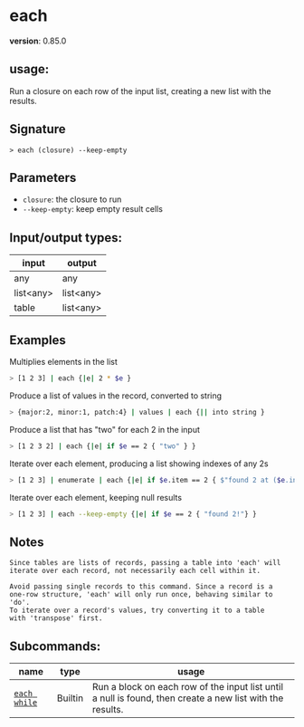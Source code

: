 # each

**version**: 0.85.0

## **usage**:

Run a closure on each row of the input list, creating a new list with the results.

## Signature

`> each (closure) --keep-empty`

## Parameters

- `closure`: the closure to run
- `--keep-empty`: keep empty result cells

## Input/output types:

| input       | output      |
| ----------- | ----------- |
| any         | any         |
| list\<any\> | list\<any\> |
| table       | list\<any\> |

## Examples

Multiplies elements in the list

```bash
> [1 2 3] | each {|e| 2 * $e }
```

Produce a list of values in the record, converted to string

```bash
> {major:2, minor:1, patch:4} | values | each {|| into string }
```

Produce a list that has "two" for each 2 in the input

```bash
> [1 2 3 2] | each {|e| if $e == 2 { "two" } }
```

Iterate over each element, producing a list showing indexes of any 2s

```bash
> [1 2 3] | enumerate | each {|e| if $e.item == 2 { $"found 2 at ($e.index)!"} }
```

Iterate over each element, keeping null results

```bash
> [1 2 3] | each --keep-empty {|e| if $e == 2 { "found 2!"} }
```

## Notes

```text
Since tables are lists of records, passing a table into 'each' will
iterate over each record, not necessarily each cell within it.

Avoid passing single records to this command. Since a record is a
one-row structure, 'each' will only run once, behaving similar to 'do'.
To iterate over a record's values, try converting it to a table
with 'transpose' first.
```

## Subcommands:

| name                                         | type    | usage                                                                                                     |
| -------------------------------------------- | ------- | --------------------------------------------------------------------------------------------------------- |
| [`each while`](/commands/docs/each_while.md) | Builtin | Run a block on each row of the input list until a null is found, then create a new list with the results. |
